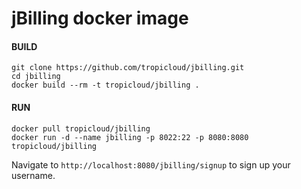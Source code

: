 jBilling docker image
==============

#### BUILD
    git clone https://github.com/tropicloud/jbilling.git
    cd jbilling
    docker build --rm -t tropicloud/jbilling .

#### RUN
    docker pull tropicloud/jbilling
    docker run -d --name jbilling -p 8022:22 -p 8080:8080 tropicloud/jbilling
    

Navigate to `http://localhost:8080/jbilling/signup` to sign up your username.